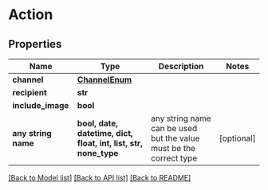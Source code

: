 # Action


## Properties
Name | Type | Description | Notes
------------ | ------------- | ------------- | -------------
**channel** | [**ChannelEnum**](ChannelEnum.md) |  | 
**recipient** | **str** |  | 
**include_image** | **bool** |  | 
**any string name** | **bool, date, datetime, dict, float, int, list, str, none_type** | any string name can be used but the value must be the correct type | [optional]

[[Back to Model list]](../README.md#documentation-for-models) [[Back to API list]](../README.md#documentation-for-api-endpoints) [[Back to README]](../README.md)


